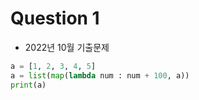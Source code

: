 # Question 1

- 2022년 10월 기출문제
```python
a = [1, 2, 3, 4, 5]
a = list(map(lambda num : num + 100, a))
print(a)
```